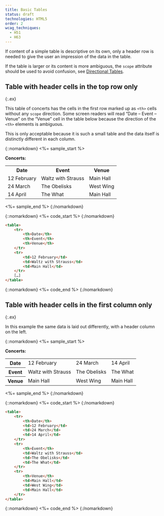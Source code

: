 ```yaml
---
title: Basic Tables
status: draft
technologies: HTML5
order: 2
wcag_techniques: 
  - H51
  - H63
---
```


If content of a simple table is descriptive on its own, only a header row is needed to give the user an impression of the data in the table.

If the table is larger or its content is more ambiguous, the `scope` attribute should be used to avoid confusion, see [Directional Tables](multi-directional.html).

## Table with header cells in the top row only
{:.ex}

This table of concerts has the cells in the first row marked up as `<th>` cells without any `scope` direction. Some screen readers will read “Date – Event – Venue” on the “Venue” cell in the table below because the direction of the `<th>` elements is ambiguous. 

This is only acceptable because it is such a small table and the data itself is distinctly different in each column.

{::nomarkdown}
<%= sample_start %>

<p><strong>Concerts:</strong></p>
<table>
	<tr>
		<th>Date</th>
		<th>Event</th>
		<th>Venue</th>
	</tr>
	<tr>
		<td>12 February</td>
		<td>Waltz with Strauss</td>
		<td>Main Hall</td>
	</tr>
	<tr>
		<td>24 March</td>
		<td>The Obelisks</td>
		<td>West Wing</td>
	</tr>
	<tr>
		<td>14 April</td>
		<td>The What</td>
		<td>Main Hall</td>
	</tr>
</table>

<%= sample_end %>
{:/nomarkdown}

{::nomarkdown}
<%= code_start %>
{:/nomarkdown}

~~~ html
<table>
	<tr>
		<th>Date</th>
		<th>Event</th>
		<th>Venue</th>
	</tr>
	<tr>
		<td>12 February</td>
		<td>Waltz with Strauss</td>
		<td>Main Hall</td>
	</tr>
	[…]
</table>
~~~

{::nomarkdown}
<%= code_end %>
{:/nomarkdown}

## Table with header cells in the first column only
{:.ex}

In this example the same data is laid out differently, with a header column on the left.

{::nomarkdown}
<%= sample_start %>

<p><strong>Concerts:</strong></p>
<table>
	<tr>
		<th>Date</th>
		<td>12 February</td>
		<td>24 March</td>
		<td>14 April</td>
	</tr>
	<tr>
		<th>Event</th>
		<td>Waltz with Strauss</td>
		<td>The Obelisks</td>
		<td>The What</td>
	</tr>
	<tr>
		<th>Venue</th>
		<td>Main Hall</td>
		<td>West Wing</td>
		<td>Main Hall</td>
	</tr>
</table>

<%= sample_end %>
{:/nomarkdown}

{::nomarkdown}
<%= code_start %>
{:/nomarkdown}

~~~ html
<table>
	<tr>
		<th>Date</th>
		<td>12 February</td>
		<td>24 March</td>
		<td>14 April</td>
	</tr>
	<tr>
		<th>Event</th>
		<td>Waltz with Strauss</td>
		<td>The Obelisks</td>
		<td>The What</td>
	</tr>
	<tr>
		<th>Venue</th>
		<td>Main Hall</td>
		<td>West Wing</td>
		<td>Main Hall</td>
	</tr>
</table>
~~~

{::nomarkdown}
<%= code_end %>
{:/nomarkdown}
